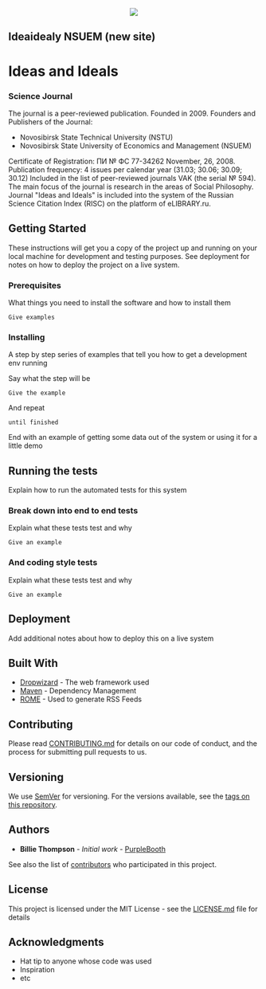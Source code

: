 <p align="center"><img src="https://laravel.com/assets/img/components/logo-laravel.svg"></p>

## Ideaidealy NSUEM (new site)

# Ideas and Ideals

### Science Journal

The journal is a peer-reviewed publication. Founded in 2009.
Founders and Publishers of the Journal:

-  Novosibirsk State Technical University (NSTU)
-  Novosibirsk State University of Economics and Management (NSUEM)

Certificate of Registration: ПИ № ФС 77-34262 November, 26, 2008.
Publication frequency: 4 issues per calendar year (31.03; 30.06; 30.09; 30.12)
Included in the list of peer-reviewed journals VAK (the serial № 594).
The main focus of the journal is research in the areas of Social Philosophy.
Journal "Ideas and Ideals" is included into the system of the Russian Science Citation Index (RISC) on the platform of eLIBRARY.ru.

## Getting Started

These instructions will get you a copy of the project up and running on your local machine for development and testing purposes. See deployment for notes on how to deploy the project on a live system.

### Prerequisites

What things you need to install the software and how to install them

```
Give examples
```

### Installing

A step by step series of examples that tell you how to get a development env running

Say what the step will be

```
Give the example
```

And repeat

```
until finished
```

End with an example of getting some data out of the system or using it for a little demo

## Running the tests

Explain how to run the automated tests for this system

### Break down into end to end tests

Explain what these tests test and why

```
Give an example
```

### And coding style tests

Explain what these tests test and why

```
Give an example
```

## Deployment

Add additional notes about how to deploy this on a live system

## Built With

-  [Dropwizard](http://www.dropwizard.io/1.0.2/docs/) - The web framework used
-  [Maven](https://maven.apache.org/) - Dependency Management
-  [ROME](https://rometools.github.io/rome/) - Used to generate RSS Feeds

## Contributing

Please read [CONTRIBUTING.md](https://gist.github.com/PurpleBooth/b24679402957c63ec426) for details on our code of conduct, and the process for submitting pull requests to us.

## Versioning

We use [SemVer](http://semver.org/) for versioning. For the versions available, see the [tags on this repository](https://github.com/your/project/tags).

## Authors

-  **Billie Thompson** - _Initial work_ - [PurpleBooth](https://github.com/PurpleBooth)

See also the list of [contributors](https://github.com/your/project/contributors) who participated in this project.

## License

This project is licensed under the MIT License - see the [LICENSE.md](LICENSE.md) file for details

## Acknowledgments

-  Hat tip to anyone whose code was used
-  Inspiration
-  etc
